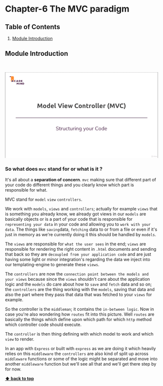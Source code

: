 # Chapter-6 The MVC paradigm

## Table of Contents
1. [Module Introduction](#module-introduction)

## Module Introduction
<br/>

![chapter-6-1.gif](./images/gif/chapter-6-1.gif "What's MVC")

### So what does `mvc` stand for or what is it ?

It's all about a **separation of concern**. `mvc` making sure that different
part of your code do different things and you clearly know which part is
responsible for what.

MVC stand for `model` `view` `controllers`.

We work with `models`, `views` and `controllers`; actually for example `views`
that is something you already know, we already got views in our `models` are
basically objects or is a part of your code that is responsible for
`representing your data` in your code and allowing you to `work with your data`.
The things like `saving`data, `fetching` data to or from a file or even if it's
just in memory as we're currently doing it this should be handled by `models`.

The `views` are responsible for `what the user sees` in the end; `views` are
responsible for rendering the right content in `.html` documents and sending
that back so they are `decoupled from your application code` and are just having
some light or minor integration's regarding the data we inject into our
templating-engine to generate these `views`.

The `controllers` are now the `connection point between the models and your
views` because since the `views` shouldn't care about the application logic and
the `models` do care about how to `save` and `fetch` data and so on; the
`controllers` are the thing working with the `models`, saving that data and also
the part where they pass that data that was fetched to your `views` for example.

So the controller is the `middleman`; it contains the `in-between logic`. Now in
case you're also wondering how `routes` fit into this picture. Well `routes` are
basically the things which define upon which path for which `http` method which
controller code should execute.

The `controller` is then thing defining with which model to work and which
`view` to render.

In an app with `Express` or built with `express` as we are doing it which
heavily relies on this `middleware` the `controllers` are also kind of split up
across `middleware` functions or some of the logic might be separated and move
into another `middleware` function but we'll see all that and we'll get there
step by for now.

**[⬆ back to top](#table-of-contents)**
<br/>
<br/>
